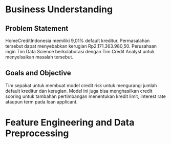 # Business Understanding
## Problem Statement

HomeCreditIndonesia memiliki 9,01% default kreditur. Permasalahan tersebut dapat menyebabkan kerugian Rp2.171.363.980,50. Perusahaan ingin Tim Data Science berkolaborasi dengan Tim Credit Analyst untuk menyelsaikan masalah tersebut.
## Goals and Objective

Tim sepakat untuk membuat model credit risk untuk mengurangi jumlah default kreditur dan kerugian. Model ini juga bisa menghasilkan credit scoring untuk tambahan pertimbangan menentukan kredit limit, interest rate ataupun term pada loan applicant.

# Feature Engineering and Data Preprocessing

